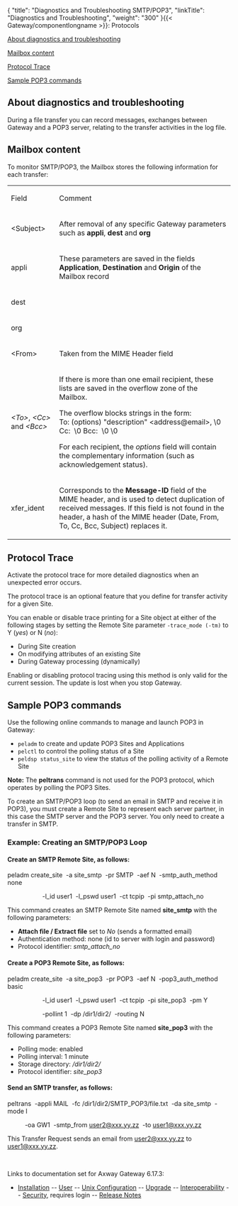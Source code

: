 {
    "title": "Diagnostics and Troubleshooting SMTP/POP3",
    "linkTitle": "Diagnostics and Troubleshooting",
    "weight": "300"
}{{< Gateway/componentlongname  >}}: Protocols

[About diagnostics and troubleshooting](#About_diagnostics_and_troubleshooting)

[Mailbox content](#Mailbox_content)

[Protocol Trace](#Protocol_Trace)

[Sample POP3 commands](#Sample_POP3_commands)

<span id="About_diagnostics_and_troubleshooting"></span>

## About diagnostics and troubleshooting

During a file transfer you can record messages, exchanges between Gateway and a POP3 server, relating to the transfer activities in the log file.

<span id="Mailbox_content"></span>

## Mailbox content

To monitor SMTP/POP3, the Mailbox stores the following information for each transfer:

<table>
         
         
         
   
   <tbody>
      <tr>
         <td><p>Field</p>         </td>
         <td><p>Comment</p>         </td>
      </tr>
      <tr>
         <td><p>&lt;Subject&gt;</p>         </td>
         <td><p>After removal of any specific Gateway parameters such as <strong>appli</strong>, <strong>dest</strong> and <strong>org</strong></p>         </td>
      </tr>
      <tr>
         <td><p>appli</p>         </td>
         <td><p>These parameters are saved in the fields <strong>Application</strong>, <strong>Destination</strong> and <strong>Origin</strong> of the Mailbox record</p>         </td>
      </tr>
      <tr>
         <td><p>dest</p>         </td>
      </tr>
      <tr>
         <td><p>org</p>         </td>
      </tr>
      <tr>
         <td><p>&lt;From&gt;</p>         </td>
         <td><p>Taken from the MIME Header field</p>         </td>
      </tr>
      <tr>
         <td><p><em>&lt;To&gt;</em>, <em>&lt;Cc&gt;</em> and <em>&lt;Bcc&gt;</em></p>         </td>
         <td><p>If there is more than one email recipient, these lists are saved in the overflow zone of the Mailbox.</p>
<p>The overflow blocks strings in the form:<br />
To: (options) "description" &lt;address@email&gt;, \0 Cc:  \0 Bcc:  \0 \0</p>
<p>For each recipient, the <em>options</em> field will contain the complementary information (such as acknowledgement status).</p>         </td>
      </tr>
      <tr>
         <td><p>xfer_ident</p>         </td>
         <td><p>Corresponds to the <strong>Message-ID</strong> field of the MIME header, and is used to detect duplication of received messages. If this field is not found in the header, a hash of the MIME header (Date, From, To, Cc, Bcc, Subject) replaces it.</p>         </td>
      </tr>
   </tbody>
</table>

<span id="Protocol_Trace"></span>

## Protocol Trace

Activate the protocol trace for more detailed diagnostics when an unexpected error occurs.

The protocol trace is an optional feature that you define for transfer activity for a given Site.

You can enable or disable trace printing for a Site object at either of the following stages by setting the Remote Site parameter `-trace_mode (-tm)` to Y (*yes*) or N (*no*):

-   During Site creation
-   On modifying attributes of an existing Site
-   During Gateway processing (dynamically)

Enabling or disabling protocol tracing using this method is only valid for the current session. The update is lost when you stop Gateway.

<span id="Sample_POP3_commands"></span>

## Sample POP3 commands

Use the following online commands to manage and launch POP3 in Gateway:

-   `peladm` to create and update POP3 Sites and Applications
-   `pelctl` to control the polling status of a Site
-   `peldsp status_site` to view the status of the polling activity of a Remote Site

**Note:** The <span class="code" style="font-weight: bold;">peltrans</span> command is not used for the POP3 protocol, which operates by polling the POP3 Sites.

To create an SMTP/POP3 loop (to send an email in SMTP and receive it in POP3), you must create a Remote Site to represent each server partner, in this case the SMTP server and the POP3 server. You only need to create a transfer in SMTP.

### Example: Creating an SMTP/POP3 Loop

#### Create an SMTP Remote Site, as follows:

peladm create\_site  -a site\_smtp  -pr SMTP  -aef N  -smtp\_auth\_method none

                    -l\_id user1  -l\_pswd user1  -ct tcpip  -pi smtp\_attach\_no

This command creates an SMTP Remote Site named **site\_smtp** with the following parameters:

-   **Attach file / Extract file** set to *No* (sends a formatted email)
-   Authentication method: none (id to server with login and password)
-   Protocol identifier: *smtp\_attach\_no*

#### Create a POP3 Remote Site, as follows:

peladm create\_site  -a site\_pop3  -pr POP3  -aef N  -pop3\_auth\_method basic

                    -l\_id user1  -l\_pswd user1  -ct tcpip  -pi site\_pop3  -pm Y

                    -pollint 1  -dp /dir1/dir2/  -routing N

This command creates a POP3 Remote Site named **site\_pop3** with the following parameters:

-   Polling mode: enabled
-   Polling interval: 1 minute
-   Storage directory: */dir1/dir2/*
-   Protocol identifier: *site\_pop3*

#### Send an SMTP transfer, as follows:

peltrans  -appli MAIL  -fc /dir1/dir2/SMTP\_POP3/file.txt  -da site\_smtp  -mode I

          -oa GW1  -smtp\_from user2@xxx.yy.zz  -to user1@xxx.yy.zz

This Transfer Request sends an email from user2@xxx.yy.zz to user1@xxx.yy.zz.

 

Links to documentation set for Axway Gateway <span class="mc-variable axway_variables.Release_Number variable">6.17.3</span>:

-   [Installation](/bundle/Gateway_6173_InstallationGuide_allOS_en_HTML5/page/Content/start_page.htm) -- [User](/bundle/Gateway_6173_UsersGuide_allOS_en_HTML5/page/Content/start_page.htm) -- [Unix Configuration](/bundle/Gateway_6173_ConfigurationGuide_UNIX_en_HTML5/page/Content/start_page.htm) -- [Upgrade](/bundle/Gateway_6173_UpgradeGuide_allOS_en_HTML5/page/Content/start_page.htm) -- [Interoperability](/bundle/Gateway_6173_InteroperabilityGuide_allOS_en_HTML5/page/Content/start_page.htm) -- [Security](/bundle/Gateway_6173_SecurityGuide_allOS_en_HTML5/page/Content/start_page.htm), requires login -- [Release Notes](/bundle/Gateway_6173_ReleaseNotes_allOS_en_HTML5/page/Content/Gateway_ReleaseNotes_allOS_en.htm)
